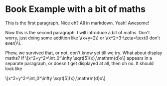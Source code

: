 # Book Example with a bit of maths

This is the first paragraph. Nice eh? All in markdown. Yeah! Awesome!

Now this is the second paragraph. I will introduce a bit of maths. Don't worry, just doing some addition like \\(x+y=2\\) or \\(x^2+3-\zeta=\text{I don't even}\\).

Phew, we survived that, or not, don't know yet till we try. What about display maths? If \\[x^2+y^2=\int_0^\infty \sqrt[5]{x}\,\mathrm{d}x\\] appears in a separate paragraph, or doesn't get displayed at all, then oh no. It should look like

\\[x^2+y^2=\int_0^\infty \sqrt[5]{x}\,\mathrm{d}x\\]

